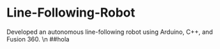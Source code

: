 # Line-Following-Robot
Developed an autonomous line-following robot using Arduino, C++, and Fusion 360. \n
##hola
